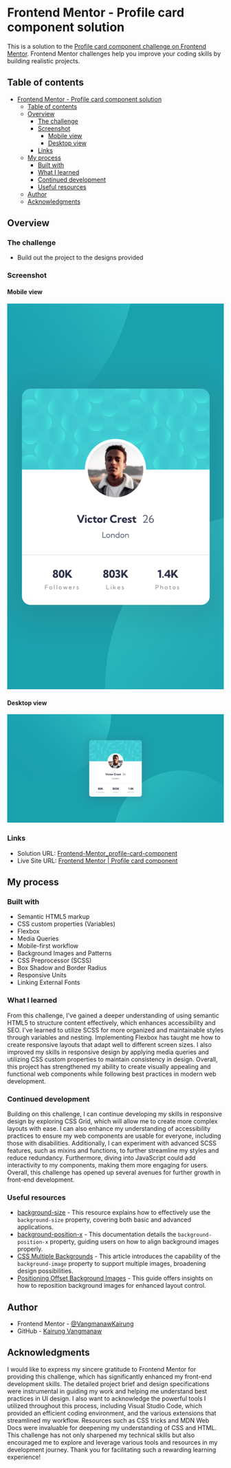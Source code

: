 # Frontend Mentor - Profile card component solution

This is a solution to the [Profile card component challenge on Frontend Mentor](https://www.frontendmentor.io/challenges/profile-card-component-cfArpWshJ). Frontend Mentor challenges help you improve your coding skills by building realistic projects. 

## Table of contents

- [Frontend Mentor - Profile card component solution](#frontend-mentor---profile-card-component-solution)
  - [Table of contents](#table-of-contents)
  - [Overview](#overview)
    - [The challenge](#the-challenge)
    - [Screenshot](#screenshot)
      - [Mobile view](#mobile-view)
      - [Desktop view](#desktop-view)
    - [Links](#links)
  - [My process](#my-process)
    - [Built with](#built-with)
    - [What I learned](#what-i-learned)
    - [Continued development](#continued-development)
    - [Useful resources](#useful-resources)
  - [Author](#author)
  - [Acknowledgments](#acknowledgments)


## Overview

### The challenge

- Build out the project to the designs provided

### Screenshot

#### Mobile view
![](./sources/screenshots/Moile%20view.png)

#### Desktop view
![](./sources/screenshots/Desktop%20view.html.png)

### Links

- Solution URL: [Frontend-Mentor_profile-card-component](https://github.com/VangmanawKairung/Frontend-Mentor_profile-card-component)
- Live Site URL: [Frontend Mentor | Profile card component](https://vangmanawkairung.github.io/Frontend-Mentor_profile-card-component/)

## My process

### Built with

- Semantic HTML5 markup
- CSS custom properties (Variables)
- Flexbox
- Media Queries
- Mobile-first workflow
- Background Images and Patterns
- CSS Preprocessor (SCSS)
- Box Shadow and Border Radius
- Responsive Units
- Linking External Fonts

### What I learned

From this challenge, I've gained a deeper understanding of using semantic HTML5 to structure content effectively, which enhances accessibility and SEO. I've learned to utilize SCSS for more organized and maintainable styles through variables and nesting. Implementing Flexbox has taught me how to create responsive layouts that adapt well to different screen sizes. I also improved my skills in responsive design by applying media queries and utilizing CSS custom properties to maintain consistency in design. Overall, this project has strengthened my ability to create visually appealing and functional web components while following best practices in modern web development.

### Continued development

Building on this challenge, I can continue developing my skills in responsive design by exploring CSS Grid, which will allow me to create more complex layouts with ease. I can also enhance my understanding of accessibility practices to ensure my web components are usable for everyone, including those with disabilities. Additionally, I can experiment with advanced SCSS features, such as mixins and functions, to further streamline my styles and reduce redundancy. Furthermore, diving into JavaScript could add interactivity to my components, making them more engaging for users. Overall, this challenge has opened up several avenues for further growth in front-end development.

### Useful resources

- [background-size](https://developer.mozilla.org/en-US/docs/Web/CSS/background-size) - This resource explains how to effectively use the `background-size` property, covering both basic and advanced applications.
- [background-position-x](https://developer.mozilla.org/en-US/docs/Web/CSS/background-position-x) - This documentation details the `background-position-x` property, guiding users on how to align background images properly.
- [CSS Multiple Backgrounds](https://www.w3schools.com/css/css3_backgrounds.asp) - This article introduces the capability of the `background-image` property to support multiple images, broadening design possibilities.
- [Positioning Offset Background Images](https://css-tricks.com/positioning-offset-background-images/) - This guide offers insights on how to reposition background images for enhanced layout control.


## Author

- Frontend Mentor - [@VangmanawKairung](https://www.frontendmentor.io/profile/VangmanawKairung)
- GitHub - [Kairung Vangmanaw](https://github.com/VangmanawKairung)

## Acknowledgments

I would like to express my sincere gratitude to Frontend Mentor for providing this challenge, which has significantly enhanced my front-end development skills. The detailed project brief and design specifications were instrumental in guiding my work and helping me understand best practices in UI design. I also want to acknowledge the powerful tools I utilized throughout this process, including Visual Studio Code, which provided an efficient coding environment, and the various extensions that streamlined my workflow. Resources such as CSS tricks and MDN Web Docs were invaluable for deepening my understanding of CSS and HTML. This challenge has not only sharpened my technical skills but also encouraged me to explore and leverage various tools and resources in my development journey. Thank you for facilitating such a rewarding learning experience!
